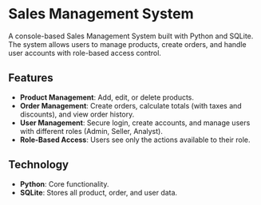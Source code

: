 # Sales Management System

A console-based Sales Management System built with Python and SQLite. The system allows users to manage products, create orders, and handle user accounts with role-based access control.

## Features

- **Product Management**: Add, edit, or delete products.
- **Order Management**: Create orders, calculate totals (with taxes and discounts), and view order history.
- **User Management**: Secure login, create accounts, and manage users with different roles (Admin, Seller, Analyst).
- **Role-Based Access**: Users see only the actions available to their role.

## Technology

- **Python**: Core functionality.
- **SQLite**: Stores all product, order, and user data.